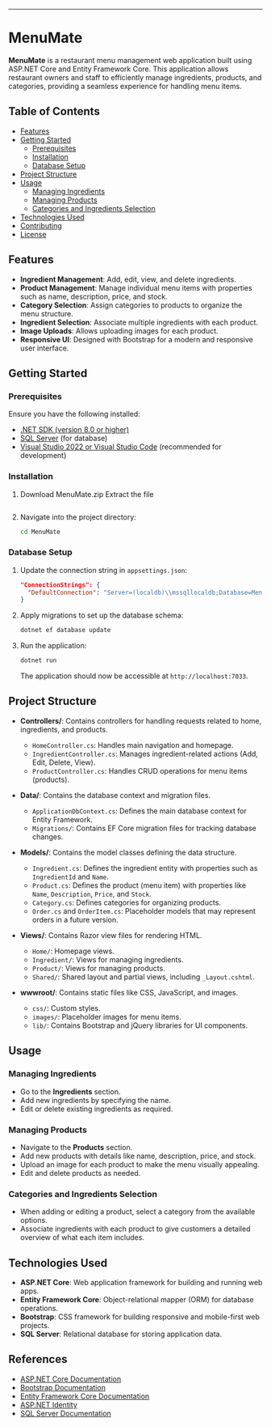 ---

# MenuMate

**MenuMate** is a restaurant menu management web application built using ASP.NET Core and Entity Framework Core. This application allows restaurant owners and staff to efficiently manage ingredients, products, and categories, providing a seamless experience for handling menu items.

## Table of Contents

- [Features](#features)
- [Getting Started](#getting-started)
  - [Prerequisites](#prerequisites)
  - [Installation](#installation)
  - [Database Setup](#database-setup)
- [Project Structure](#project-structure)
- [Usage](#usage)
  - [Managing Ingredients](#managing-ingredients)
  - [Managing Products](#managing-products)
  - [Categories and Ingredients Selection](#categories-and-ingredients-selection)
- [Technologies Used](#technologies-used)
- [Contributing](#contributing)
- [License](#license)

## Features

- **Ingredient Management**: Add, edit, view, and delete ingredients.
- **Product Management**: Manage individual menu items with properties such as name, description, price, and stock.
- **Category Selection**: Assign categories to products to organize the menu structure.
- **Ingredient Selection**: Associate multiple ingredients with each product.
- **Image Uploads**: Allows uploading images for each product.
- **Responsive UI**: Designed with Bootstrap for a modern and responsive user interface.

## Getting Started

### Prerequisites

Ensure you have the following installed:

- [.NET SDK (version 8.0 or higher)](https://dotnet.microsoft.com/download)
- [SQL Server](https://www.microsoft.com/en-us/sql-server/sql-server-downloads) (for database)
- [Visual Studio 2022 or Visual Studio Code](https://visualstudio.microsoft.com/) (recommended for development)

### Installation

1. Download MenuMate.zip
   Extract the file
   ```

   ```
2. Navigate into the project directory:
   ```bash
   cd MenuMate
   ```

### Database Setup

1. Update the connection string in `appsettings.json`:

   ```json
   "ConnectionStrings": {
     "DefaultConnection": "Server=(localdb)\\mssqllocaldb;Database=MenuMateDb;Trusted_Connection=True;MultipleActiveResultSets=true"
   }
   ```

2. Apply migrations to set up the database schema:

   ```bash
   dotnet ef database update
   ```

3. Run the application:
   ```bash
   dotnet run
   ```
   The application should now be accessible at `http://localhost:7033`.

## Project Structure

- **Controllers/**: Contains controllers for handling requests related to home, ingredients, and products.

  - `HomeController.cs`: Handles main navigation and homepage.
  - `IngredientController.cs`: Manages ingredient-related actions (Add, Edit, Delete, View).
  - `ProductController.cs`: Handles CRUD operations for menu items (products).

- **Data/**: Contains the database context and migration files.

  - `ApplicationDbContext.cs`: Defines the main database context for Entity Framework.
  - `Migrations/`: Contains EF Core migration files for tracking database changes.

- **Models/**: Contains the model classes defining the data structure.

  - `Ingredient.cs`: Defines the ingredient entity with properties such as `IngredientId` and `Name`.
  - `Product.cs`: Defines the product (menu item) with properties like `Name`, `Description`, `Price`, and `Stock`.
  - `Category.cs`: Defines categories for organizing products.
  - `Order.cs` and `OrderItem.cs`: Placeholder models that may represent orders in a future version.

- **Views/**: Contains Razor view files for rendering HTML.

  - `Home/`: Homepage views.
  - `Ingredient/`: Views for managing ingredients.
  - `Product/`: Views for managing products.
  - `Shared/`: Shared layout and partial views, including `_Layout.cshtml`.

- **wwwroot/**: Contains static files like CSS, JavaScript, and images.
  - `css/`: Custom styles.
  - `images/`: Placeholder images for menu items.
  - `lib/`: Contains Bootstrap and jQuery libraries for UI components.

## Usage

### Managing Ingredients

- Go to the **Ingredients** section.
- Add new ingredients by specifying the name.
- Edit or delete existing ingredients as required.

### Managing Products

- Navigate to the **Products** section.
- Add new products with details like name, description, price, and stock.
- Upload an image for each product to make the menu visually appealing.
- Edit and delete products as needed.

### Categories and Ingredients Selection

- When adding or editing a product, select a category from the available options.
- Associate ingredients with each product to give customers a detailed overview of what each item includes.

## Technologies Used

- **ASP.NET Core**: Web application framework for building and running web apps.
- **Entity Framework Core**: Object-relational mapper (ORM) for database operations.
- **Bootstrap**: CSS framework for building responsive and mobile-first web projects.
- **SQL Server**: Relational database for storing application data.

## References

- [ASP.NET Core Documentation](https://docs.microsoft.com/en-us/aspnet/core/)
- [Bootstrap Documentation](https://getbootstrap.com/)
- [Entity Framework Core Documentation](https://docs.microsoft.com/en-us/ef/core/)
- [ASP.NET Identity](https://docs.microsoft.com/en-us/aspnet/core/security/authentication/identity)
- [SQL Server Documentation](https://docs.microsoft.com/en-us/sql/sql-server/)
